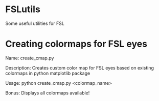 # FSLutils
Some useful utilities for FSL

# Creating colormaps for FSL eyes
Name: create_cmap.py

Description: Creates custom color map for FSL eyes based on existing colormaps in python matplotlib package

Usage: python create_cmap.py <colormap_name>

Bonus: Displays all colormaps available!
